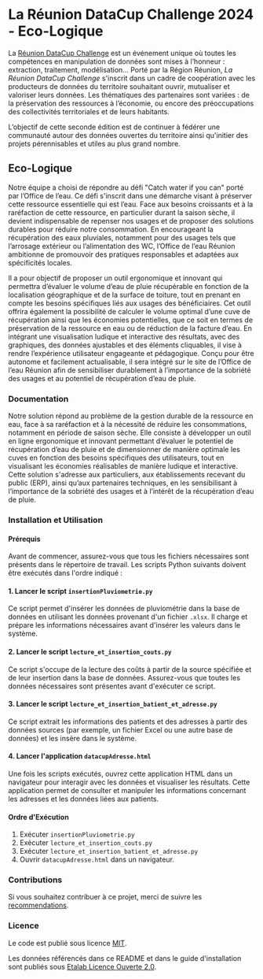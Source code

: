 # La Réunion DataCup Challenge 2024 - Eco-Logique
La [Réunion DataCup Challenge](https://data.regionreunion.com/p/page-reunion-datacup-challenge) est un événement unique où toutes les compétences en manipulation de données sont mises à l’honneur : extraction, traitement, modélisation… Porté par la Région Réunion, *La Réunion DataCup Challenge* s'inscrit dans un cadre de coopération avec les producteurs de données du territoire souhaitant ouvrir, mutualiser et valoriser leurs données. Les thématiques des partenaires sont variées : de la préservation des ressources à l’économie, ou encore des préoccupations des collectivités territoriales et de leurs habitants.

L’objectif de cette seconde édition est de continuer à fédérer une communauté autour des données ouvertes du territoire ainsi qu'initier des projets pérennisables et utiles au plus grand nombre.


## Eco-Logique
Notre équipe a choisi de répondre au défi "Catch water if you can" porté par l’Office de l’eau.
Ce défi s'inscrit dans une démarche visant à préserver cette ressource essentielle qui est l’eau. Face aux besoins croissants et à la raréfaction de cette ressource, en particulier durant la saison sèche, il devient indispensable de repenser nos usages et de proposer des solutions durables pour réduire notre consommation. En encourageant la récupération des eaux pluviales, notamment pour des usages tels que l’arrosage extérieur ou l’alimentation des WC, l’Office de l’eau Réunion ambitionne de promouvoir des pratiques responsables et adaptées aux spécificités locales.

Il a pour objectif de proposer un outil ergonomique et innovant qui permettra d’évaluer le volume d’eau de pluie récupérable en fonction de la localisation géographique et de la surface de toiture, tout en prenant en compte les besoins spécifiques liés aux usages des bénéficiaires. Cet outil offrira également la possibilité de calculer le volume optimal d’une cuve de récupération ainsi que les économies potentielles, que ce soit en termes de préservation de la ressource en eau ou de réduction de la facture d’eau. En intégrant une visualisation ludique et interactive des résultats, avec des graphiques, des données ajustables et des éléments cliquables, il vise à rendre l’expérience utilisateur engageante et pédagogique. Conçu pour être autonome et facilement actualisable, il sera intégré sur le site de l’Office de l’eau Réunion afin de sensibiliser durablement à l’importance de la sobriété des usages et au potentiel de récupération d’eau de pluie.


### Documentation
Notre solution répond au problème de la gestion durable de la ressource en eau, face à sa raréfaction et à la nécessité de réduire les consommations, notamment en période de saison sèche. Elle consiste à développer un outil en ligne ergonomique et innovant permettant d’évaluer le potentiel de récupération d’eau de pluie et de dimensionner de manière optimale les cuves en fonction des besoins spécifiques des utilisateurs, tout en visualisant les économies réalisables de manière ludique et interactive. Cette solution s'adresse aux particuliers, aux établissements recevant du public (ERP), ainsi qu’aux partenaires techniques, en les sensibilisant à l’importance de la sobriété des usages et à l’intérêt de la récupération d’eau de pluie.

### Installation et Utilisation

#### **Prérequis**
Avant de commencer, assurez-vous que tous les fichiers nécessaires sont présents dans le répertoire de travail. Les scripts Python suivants doivent être exécutés dans l'ordre indiqué :

#### 1. Lancer le script `insertionPluviometrie.py`
Ce script permet d'insérer les données de pluviométrie dans la base de données en utilisant les données provenant d'un fichier `.xlsx`. Il charge et prépare les informations nécessaires avant d'insérer les valeurs dans le système.

#### 2. Lancer le script `lecture_et_insertion_couts.py`
Ce script s'occupe de la lecture des coûts à partir de la source spécifiée et de leur insertion dans la base de données. Assurez-vous que toutes les données nécessaires sont présentes avant d'exécuter ce script.

#### 3. Lancer le script `lecture_et_insertion_batient_et_adresse.py`
Ce script extrait les informations des patients et des adresses à partir des données sources (par exemple, un fichier Excel ou une autre base de données) et les insère dans le système.

#### 4. Lancer l'application `datacupAdresse.html`
Une fois les scripts exécutés, ouvrez cette application HTML dans un navigateur pour interagir avec les données et visualiser les résultats. Cette application permet de consulter et manipuler les informations concernant les adresses et les données liées aux patients.

#### Ordre d'Exécution
1. Exécuter `insertionPluviometrie.py`
2. Exécuter `lecture_et_insertion_couts.py`
3. Exécuter `lecture_et_insertion_batient_et_adresse.py`
4. Ouvrir `datacupAdresse.html` dans un navigateur.

### **Contributions**

Si vous souhaitez contribuer à ce projet, merci de suivre les [recommendations](/CONTRIBUTING.md).

### **Licence**

Le code est publié sous licence [MIT](/licence.MIT).

Les données référencés dans ce README et dans le guide d'installation sont publiés sous [Etalab Licence Ouverte 2.0](/licence.etalab-2.0).
